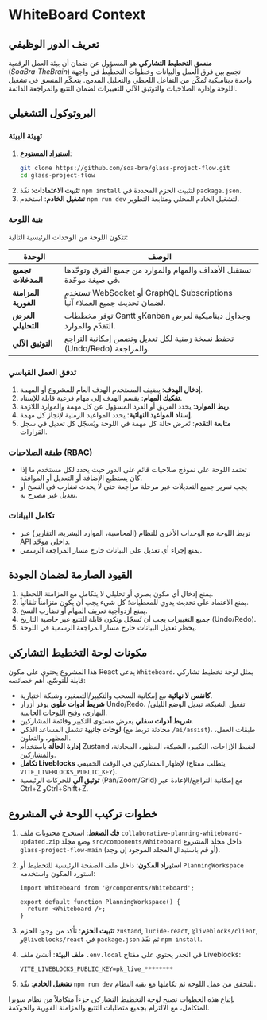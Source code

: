 # WhiteBoard Context

## تعريف الدور الوظيفي

**منسق التخطيط التشاركي** هو المسؤول عن ضمان أن بيئة العمل الرقمية (*SoaBra‑TheBrain*) تجمع بين فرق العمل والبيانات وخطوات التخطيط في واجهة واحدة ديناميكية تُمكّن من التفاعل اللحظي والتحليل المدمج. يتحكّم المنسق في تشغيل اللوحة وإدارة الصلاحيات والتوثيق الآلي للتغييرات لضمان التتبع والمراجعة الدائمة.

## البروتوكول التشغيلي

### تهيئة البيئة

1. **استيراد المستودع**:
   ```bash
   git clone https://github.com/soa-bra/glass-project-flow.git
   cd glass-project-flow
   ```
2. **تثبيت الاعتمادات**: نفّذ `npm install` لتثبيت الحزم المحددة في `package.json`.
3. **تشغيل الخادم**: استخدم `npm run dev` لتشغيل الخادم المحلي ومتابعة التطوير.

### بنية اللوحة

تتكون اللوحة من الوحدات الرئيسية التالية:

| الوحدة | الوصف |
| --- | --- |
| **تجميع المدخلات** | تستقبل الأهداف والمهام والموارد من جميع الفرق وتوحّدها في صيغة موحّدة. |
| **المزامنة الفورية** | تستخدم WebSocket أو GraphQL Subscriptions لضمان تحديث جميع العملاء آنياً. |
| **العرض التحليلي** | توفر مخططات Gantt وKanban وجداول ديناميكية لعرض التقدّم والموارد. |
| **التوثيق الآلي** | تحفظ نسخة زمنية لكل تعديل وتضمن إمكانية التراجع (Undo/Redo) والمراجعة. |

### تدفق العمل القياسي

1. **إدخال الهدف**: يضيف المستخدم الهدف العام للمشروع أو المهمة.
2. **تفكيك المهام**: يقسم الهدف إلى مهام فرعية قابلة للإسناد.
3. **ربط الموارد**: يحدد الفريق أو الفرد المسؤول عن كل مهمة والموارد اللازمة.
4. **إسناد المواعيد النهائية**: يحدد المواعيد الزمنية لإنجاز كل مهمة.
5. **متابعة التقدم**: تُعرض حالة كل مهمة في اللوحة ويُسجّل كل تعديل في سجل القرارات.

### طبقة الصلاحيات (RBAC)

- تعتمد اللوحة على نموذج صلاحيات قائم على الدور حيث يحدد لكل مستخدم ما إذا كان يستطيع الإضافة أو التعديل أو الموافقة. 
- يجب تمرير جميع التعديلات عبر مرحلة مراجعة حتى لا يحدث تضارب في النسخ أو تعديل غير مصرح به.

### تكامل البيانات

- تربط اللوحة مع الوحدات الأخرى للنظام (المحاسبة، الموارد البشرية، التقارير) عبر API داخلي موحّد. 
- يمنع إجراء أي تعديل على البيانات خارج مسار المراجعة الرسمي.

## القيود الصارمة لضمان الجودة

1. يمنع إدخال أي مكون بصري أو تحليلي لا يتكامل مع المزامنة اللحظية. 
2. يمنع الاعتماد على تحديث يدوي للمعطيات؛ كل شيء يجب أن يكون متزامناً تلقائياً. 
3. يمنع ازدواجية تعريف المهام أو تضارب النسخ. 
4. جميع التغييرات يجب أن تُسجّل وتكون قابلة للتتبع عبر خاصية التاريخ (Undo/Redo). 
5. يحظر تعديل البيانات خارج مسار المراجعة الرسمية في اللوحة.

## مكونات لوحة التخطيط التشاركي

هذا المشروع يحتوي على مكون React يدعى `Whiteboard`، يمثل لوحة تخطيط تشاركي قابلة للتوسّع. أهم خصائصه:

- **كانفس لا نهائية** مع إمكانية السحب والتكبير/التصغير، وشبكة اختيارية. 
- **شريط أدوات علوي** يوفر أزرار Undo/Redo، تفعيل الشبكة، تبديل الوضع الليلي/النهاري، وفتح اللوحات الجانبية. 
- **شريط أدوات سفلي** يعرض مستوى التكبير وقائمة المشاركين. 
- **لوحات جانبية** تشمل المساعد الذكي (محادثة تربط مع ‎`/ai/assist`)، طبقات العمل، المظهر، والتعاون. 
- **إدارة الحالة** باستخدام Zustand لضبط الإزاحات، التكبير، الشبكة، المظهر، المحادثة، والمشاركين. 
- **تكامل Liveblocks** لإظهار المشاركين في الوقت الحقيقي (يتطلب مفتاح `VITE_LIVEBLOCKS_PUBLIC_KEY`). 
- **توثيق آلي** للحركات الرئيسية (Pan/Zoom/Grid) مع إمكانية التراجع/الإعادة عبر Ctrl+Z وCtrl+Shift+Z.

## خطوات تركيب اللوحة في المشروع

1. **فك الضغط**: استخرج محتويات ملف `collaborative-planning-whiteboard-updated.zip` وضع مجلد `src/components/Whiteboard` داخل مجلد المشروع `glass-project-flow-main` (أو قم باستبدال المجلد الموجود إن وجد). 
2. **استيراد المكون**: داخل ملف الصفحة الرئيسية للتخطيط أو `PlanningWorkspace` استورد المكون واستخدمه:

   ```tsx
   import Whiteboard from '@/components/Whiteboard';

   export default function PlanningWorkspace() {
     return <Whiteboard />;
   }
   ```

3. **تثبيت الحزم**: تأكد من وجود الحزم `zustand`, `lucide-react`, `@liveblocks/client`, و`@liveblocks/react` في `package.json` ثم نفّذ `npm install`. 
4. **ملف البيئة**: أنشئ ملف `.env.local` في الجذر يحتوي على مفتاح Liveblocks:

   ```env
   VITE_LIVEBLOCKS_PUBLIC_KEY=pk_live_********
   ```
5. **تشغيل الخادم**: نفّذ `npm run dev` للتحقق من عمل اللوحة ثم تكاملها مع بقية النظام.

بإتباع هذه الخطوات تصبح لوحة التخطيط التشاركي جزءاً متكاملاً من نظام سوبرا المتكامل، مع الالتزام بجميع متطلبات التتبع والمزامنة الفورية والحوكمة.